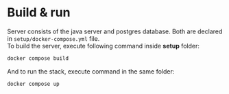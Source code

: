 # Build & run

Server consists of the java server and postgres database. Both are declared in `setup/docker-compose.yml` file.  
To build the server, execute following command inside **setup** folder:
```bash
docker compose build
```

And to run the stack, execute command in the same folder:
```bash
docker compose up
```